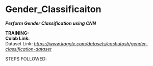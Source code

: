 # Gender_Classificaiton

_**Perform Gender Classification using CNN**_

**TRAINING:**  
**Colab Link:**  
Dataset Link: _https://www.kaggle.com/datasets/cashutosh/gender-classification-dataset_ 

STEPS FOLLOWED:
